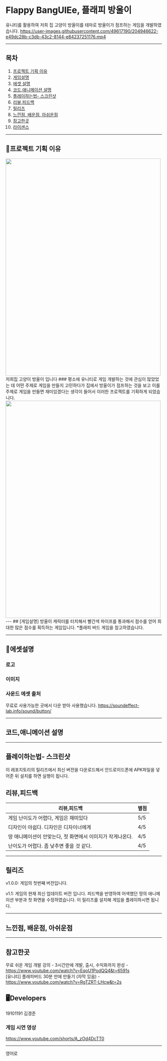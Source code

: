 





# Flappy BangUlEe, 플래피 방울이

유니티를 활용하여 저희 집 고양이 방울이를 테마로 방울이가 점프하는 게임을 개발하였습니다.
https://user-images.githubusercontent.com/49617190/204946622-e49dc28b-c3db-43c2-8144-e84237251176.mp4


---

## 목차

1. [프로젝트 기획 이유](#프로젝트-기획-이유)
2. [게임설명](게임설명)
3. [에셋 설명](에셋-설명)
4. [코드,애니메이션 설명](코드,애니메이션-설명)
5. [플레이하는법- 스크린샷](플레이하는법--스크린샷)
6. [리뷰,피드백](리뷰,피드백)
7. [릴리즈](릴리즈)
8. [느낀점, 배운점, 아쉬운점](느낀점,배운점,아쉬운점)
9. [참고한곳](참고한곳)
10. [라이센스](라이센스)

---

## 📝프로젝트 기획 이유
<img src="https://user-images.githubusercontent.com/49617190/204704448-6c2ea206-b5cb-454a-acaa-9dc55741fdbf.png"  width="500" height="700">
저희집 고양이 방울이 입니다
### 평소에 유니티로 게임 개발하는 것에 관심이 많았었는 데 어떤 주제로 게임을 만들지 고민하다가 집에서 방울이가 점프하는 것을 보고 이를 주제로 게임을 만들면 재미있겠다는 생각이 들어서 이러한 프로젝트를 기획하게 되었습니다.
<img src="https://user-images.githubusercontent.com/49617190/204705259-c445467c-a907-4c8a-93b7-3f2c0fbfc6e6.gif"  width="500" height="700">
---
## [게임설명]
방울이 캐릭터를 터치해서 빨간색 파이프를 통과해서 점수를 얻어 최대한 많은 점수를 획득하는 게임입니다.
*플래피 버드 게임을 참고하였습니다.

---

## 📝에셋설명

### 로고

### 이미지

### 사운드 에셋 출처
무료로 사용가능한 곳에서 다운 받아 사용했습니다.
https://soundeffect-lab.info/sound/button/

---

## 코드,애니메이션 설명



---

## 플레이하는법- 스크린샷
이 레포지토리의 릴리즈에서 최신 버전을 다운로드해서 안드로이드폰에 APK파일을 넣어준 뒤 설치를 하면 실행이 됩니다.




## 리뷰,피드백
| 리뷰,피드백    | 별점      |
|-----------|------------|
| 게임 난이도가 어렵다, 게임은 재미있다 | 5/5 |
| 디자인이 아쉽다. 디자인은 디자이너에게 | 4/5 |
| 땅 애니메이션이 안맞는다, 첫 화면에서 이미지가 작게나온다. | 4/5 |
| 난이도가 어렵다. 좀 낮추면 좋을 것 같다. | 4/5 |

---

## 릴리즈
v1.0.0: 게임의 첫번쨰 버전입니다.

v1.1: 게임의 현재 최신 업데이트 버전 입니다. 피드백을 반영하여 어색했던 땅의 애니메이션 부분과 첫 화면을 수정하였습니다. 이 릴리즈를 설치해 게임을 플레이하시면 됩니다.

---


## 느낀점, 배운점, 아쉬운점



---
## 참고한곳
무료 쉬운 게임 개발 강의 - 3시간만에 개발, 출시, 수익화까지 완성 - https://www.youtube.com/watch?v=EqoU1PodQQ4&t=6591s  
[유니티] 플래피버드 30분 만에 만들기 (자막 있음) - https://www.youtube.com/watch?v=RgTZRT-LHcw&t=2s  


## 🖥️Developers
19101191 김경준

### 게임 시연 영상 ###
https://www.youtube.com/shorts/A_zOd4DcTT0


<hr>
영어로



